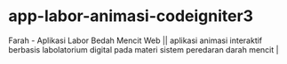 # app-labor-animasi-codeigniter3
 Farah - Aplikasi Labor Bedah Mencit Web || aplikasi animasi interaktif berbasis labolatorium digital pada materi sistem peredaran darah mencit |

